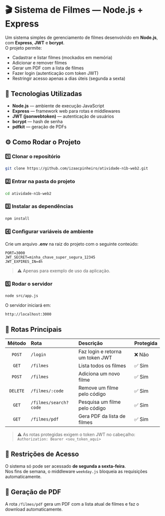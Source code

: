 # 🎬 Sistema de Filmes — Node.js + Express

Um sistema simples de gerenciamento de filmes desenvolvido em **Node.js**, com **Express**, **JWT** e **bcrypt**.  
O projeto permite:
- Cadastrar e listar filmes (mockados em memória)  
- Adicionar e remover filmes  
- Gerar um PDF com a lista de filmes  
- Fazer login (autenticação com token JWT)  
- Restringir acesso apenas a dias úteis (segunda a sexta)

## 🚀 Tecnologias Utilizadas

- **Node.js** — ambiente de execução JavaScript  
- **Express** — framework web para rotas e middlewares  
- **JWT (jsonwebtoken)** — autenticação de usuários  
- **bcrypt** — hash de senha  
- **pdfkit** — geração de PDFs  

## ⚙️ Como Rodar o Projeto

### 1️⃣ Clonar o repositório
```bash
git clone https://github.com/izaacpinheiro/atividade-n1b-web2.git
```

### 2️⃣ Entrar na pasta do projeto
```bash
cd atividade-n1b-web2
```

### 3️⃣ Instalar as dependências
```bash
npm install
```

### 4️⃣ Configurar variáveis de ambiente
Crie um arquivo **.env** na raiz do projeto com o seguinte conteúdo:
```
PORT=3000
JWT_SECRET=minha_chave_super_segura_12345
JWT_EXPIRES_IN=4h
```
> ⚠️ Apenas para exemplo de uso da aplicação.

### 5️⃣ Rodar o servidor
```bash
node src/app.js
```

O servidor iniciará em:
```
http://localhost:3000
```

## 🔑 Rotas Principais

| Método | Rota | Descrição | Protegida |
|:------:|:------|:-----------|:-----------|
| `POST` | `/login` | Faz login e retorna um token JWT | ❌ Não |
| `GET` | `/filmes` | Lista todos os filmes | ✅ Sim |
| `POST` | `/filmes` | Adiciona um novo filme | ✅ Sim |
| `DELETE` | `/filmes/:code` | Remove um filme pelo código | ✅ Sim |
| `GET` | `/filmes/search?code` | Pesquisa um filme pelo código | ✅ Sim |
| `GET` | `/filmes/pdf` | Gera PDF da lista de filmes | ✅ Sim |

> ⚠️ As rotas protegidas exigem o token JWT no cabeçalho:  
> `Authorization: Bearer <seu_token_aqui>`

## 📅 Restrições de Acesso

O sistema só pode ser acessado **de segunda a sexta-feira**.  
Nos fins de semana, o middleware `weekday.js` bloqueia as requisições automaticamente.

## 📄 Geração de PDF

A rota `/filmes/pdf` gera um PDF com a lista atual de filmes e faz o download automaticamente.
